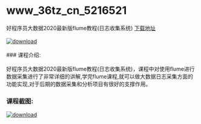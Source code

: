 # www_36tz_cn_5216521
好程序员大数据2020最新版flume教程(日志收集系统)
[下载地址](http://www.36tz.cn/article/5216521 "下载地址")
<br/></br>[![download](http://36tz.cn/muke_img/2020_11_1-122-300x176.png "下载地址")](http://www.36tz.cn/article/5216521 "下载地址")
<br/></br>### 课程介绍:<br/></br>好程序员大数据2020最新版flume教程(日志收集系统)，课程中对使用flume进行数据采集进行了非常详细的讲解,学完flume课程,就可以做大数据日志采集方面的功能实现,对于后期的数据采集和分析项目有很好的支撑作用。

### 课程截图:
[![download](http://36tz.cn/muke_img/2020_11_2-124.png "下载地址")](http://www.36tz.cn/article/5216521 "下载地址")
